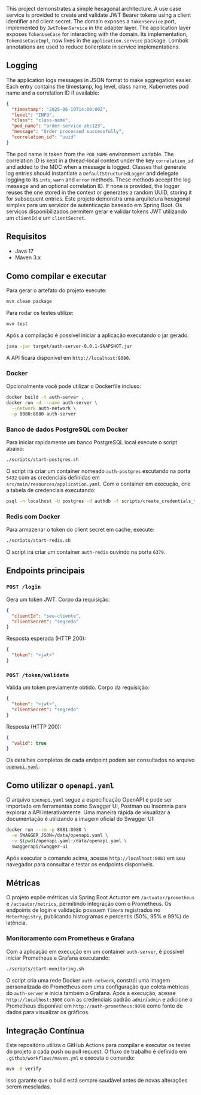 
This project demonstrates a simple hexagonal architecture. A use case service is
provided to create and validate JWT Bearer tokens using a client identifier and
client secret. The domain exposes a `TokenService` port, implemented by
`JwtTokenService` in the adapter layer. The application layer exposes
`TokenUseCase` for interacting with the domain. Its implementation,
`TokenUseCaseImpl`, now lives in the `application.service` package. Lombok annotations
are used to reduce boilerplate in service implementations.

## Logging

The application logs messages in JSON format to make aggregation easier. Each entry contains the timestamp, log level, class name, Kubernetes pod name and a correlation ID if available:

```json
{
  "timestamp": "2025-06-19T14:00:00Z",
  "level": "INFO",
  "class": "class-name",
  "pod_name": "order-service-abc123",
  "message": "Order processed successfully",
  "correlation_id": "uuid"
}
```

The pod name is taken from the `POD_NAME` environment variable. The correlation
ID is kept in a thread-local context under the key `correlation_id` and added to
the MDC when a message is logged. Classes that generate log entries should
instantiate a `DefaultStructuredLogger` and delegate logging to its `info`,
`warn` and `error` methods. These methods accept the log message and an optional
correlation ID. If none is provided, the logger reuses the one stored in the
context or generates a random UUID, storing it for subsequent entries.
Este projeto demonstra uma arquitetura hexagonal simples para um servidor de autenticação baseado em Spring Boot. Os serviços disponibilizados permitem gerar e validar tokens JWT utilizando um `clientId` e um `clientSecret`.

## Requisitos

- Java 17
- Maven 3.x

## Como compilar e executar

Para gerar o artefato do projeto execute:

```bash
mvn clean package
```

Para rodar os testes utilize:

```bash
mvn test
```

Após a compilação é possível iniciar a aplicação executando o jar gerado:

```bash
java -jar target/auth-server-0.0.1-SNAPSHOT.jar
```

A API ficará disponível em `http://localhost:8080`.

### Docker

Opcionalmente você pode utilizar o Dockerfile incluso:

```bash
docker build -t auth-server .
docker run -d --name auth-server \
  --network auth-network \
  -p 8080:8080 auth-server
```

### Banco de dados PostgreSQL com Docker

Para iniciar rapidamente um banco PostgreSQL local execute o script abaixo:

```bash
./scripts/start-postgres.sh
```

O script irá criar um container nomeado `auth-postgres` escutando na porta `5432` com as credenciais definidas em `src/main/resources/application.yaml`.
Com o container em execução, crie a tabela de credenciais executando:

```bash
psql -h localhost -U postgres -d authdb -f scripts/create_credentials_table.sql
```

### Redis com Docker

Para armazenar o token do client secret em cache, execute:

```bash
./scripts/start-redis.sh
```

O script irá criar um container `auth-redis` ouvindo na porta `6379`.

## Endpoints principais

### `POST /login`

Gera um token JWT. Corpo da requisição:

```json
{
  "clientId": "seu-cliente",
  "clientSecret": "segredo"
}
```

Resposta esperada (HTTP 200):

```json
{
  "token": "<jwt>"
}
```

### `POST /token/validate`

Valida um token previamente obtido. Corpo da requisição:

```json
{
  "token": "<jwt>",
  "clientSecret": "segredo"
}
```

Resposta (HTTP 200):

```json
{
  "valid": true
}
```

Os detalhes completos de cada endpoint podem ser consultados no arquivo [`openapi.yaml`](openapi.yaml).

## Como utilizar o `openapi.yaml`

O arquivo `openapi.yaml` segue a especificação OpenAPI e pode ser importado em
ferramentas como Swagger UI, Postman ou Insomnia para explorar a API
interativamente. Uma maneira rápida de visualizar a documentação é utilizando a
imagem oficial do Swagger UI:

```bash
docker run --rm -p 8081:8080 \
  -e SWAGGER_JSON=/data/openapi.yaml \
  -v $(pwd)/openapi.yaml:/data/openapi.yaml \
  swaggerapi/swagger-ui
```

Após executar o comando acima, acesse `http://localhost:8081` em seu navegador
para consultar e testar os endpoints disponíveis.

## Métricas

O projeto expõe métricas via Spring Boot Actuator em `/actuator/prometheus` e `/actuator/metrics`, permitindo integração com o Prometheus.
Os endpoints de login e validação possuem `Timer`s registrados no `MeterRegistry`,
publicando histogramas e percentis (50%, 95% e 99%) de latência.

### Monitoramento com Prometheus e Grafana

Com a aplicação em execução em um container `auth-server`, é possível iniciar
Prometheus e Grafana executando:

```bash
./scripts/start-monitoring.sh
```

O script cria uma rede Docker `auth-network`, constrói uma imagem personalizada
do Prometheus com uma configuração que coleta métricas do `auth-server` e
inicia também o Grafana. Após a execução, acesse `http://localhost:3000` com as
credenciais padrão `admin`/`admin` e adicione o Prometheus disponível em
`http://auth-prometheus:9090` como fonte de dados para visualizar os gráficos.


## Integração Contínua

Este repositório utiliza o GitHub Actions para compilar e executar os testes do projeto a cada push ou pull request. O fluxo de trabalho é definido em `.github/workflows/maven.yml` e executa o comando:

```bash
mvn -B verify
```

Isso garante que o build está sempre saudável antes de novas alterações serem mescladas.

